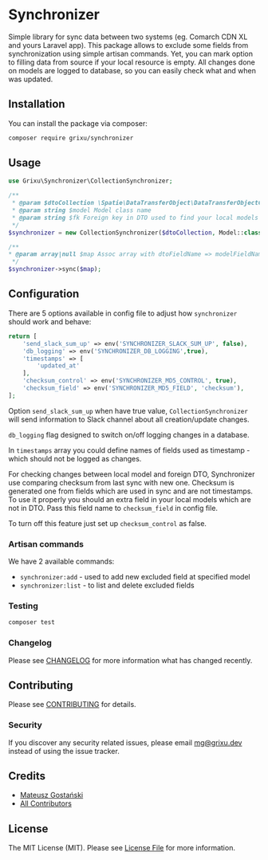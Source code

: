 # Synchronizer

Simple library for sync data between two systems (eg. Comarch CDN XL and yours Laravel app). This package allows to exclude some fields from synchronization using simple artisan commands. Yet, you can mark option to filling data from source if your local resource is empty. All changes done on models are logged to database, so you can easily check what and when was updated.

## Installation

You can install the package via composer:

```bash
composer require grixu/synchronizer
```

## Usage

```php
use Grixu\Synchronizer\CollectionSynchronizer;

/** 
 * @param $dtoCollection \Spatie\DataTransferObject\DataTransferObjectCollection
 * @param string $model Model class name
 * @param string $fk Foreign key in DTO used to find your local models 
 */
$synchronizer = new CollectionSynchronizer($dtoCollection, Model::class, 'fk');

/**
* @param array|null $map Assoc array with dtoFieldName => modelFieldName
 */
$synchronizer->sync($map);
```

## Configuration

There are 5 options available in config file to adjust how `synchronizer` should work and behave:
```php
return [
    'send_slack_sum_up' => env('SYNCHRONIZER_SLACK_SUM_UP', false),
    'db_logging' => env('SYNCHRONIZER_DB_LOGGING',true),
    'timestamps' => [
        'updated_at'
    ],
    'checksum_control' => env('SYNCHRONIZER_MD5_CONTROL', true),
    'checksum_field' => env('SYNCHRONIZER_MD5_FIELD', 'checksum'),
];
```

Option `send_slack_sum_up` when have true value, `CollectionSynchronizer` will send information to Slack channel about all creation/update changes.

`db_logging` flag designed to switch on/off logging changes in a database.

In `timestamps` array you could define names of fields used as timestamp - which should not be logged as changes.

For checking changes between local model and foreign DTO, Synchronizer use comparing checksum from last sync with new one. Checksum is generated one from fields which are used in sync and are not timestamps. To use it properly you should an extra field in your local models which are not in DTO. Pass this field name to `checksum_field` in config file.

To turn off this feature just set up `checksum_control` as false.

### Artisan commands

We have 2 available commands:
- `synchronizer:add` - used to add new excluded field at specified model
- `synchronizer:list` - to list and delete excluded fields

### Testing

``` bash
composer test
```

### Changelog

Please see [CHANGELOG](CHANGELOG.md) for more information what has changed recently.

## Contributing

Please see [CONTRIBUTING](CONTRIBUTING.md) for details.

### Security

If you discover any security related issues, please email mg@grixu.dev instead of using the issue tracker.

## Credits

- [Mateusz Gostański](https://github.com/grixu)
- [All Contributors](../../contributors)

## License

The MIT License (MIT). Please see [License File](LICENSE.md) for more information.
